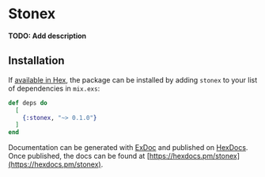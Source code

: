 # Stonex

**TODO: Add description**

## Installation

If [available in Hex](https://hex.pm/docs/publish), the package can be installed
by adding `stonex` to your list of dependencies in `mix.exs`:

```elixir
def deps do
  [
    {:stonex, "~> 0.1.0"}
  ]
end
```

Documentation can be generated with [ExDoc](https://github.com/elixir-lang/ex_doc)
and published on [HexDocs](https://hexdocs.pm). Once published, the docs can
be found at [https://hexdocs.pm/stonex](https://hexdocs.pm/stonex).


